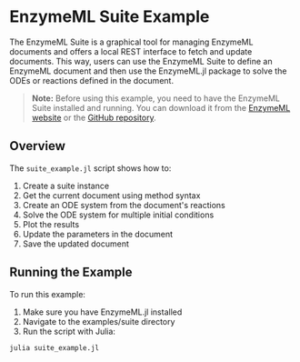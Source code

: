 # EnzymeML Suite Example

The EnzymeML Suite is a graphical tool for managing EnzymeML documents and offers a local REST interface to fetch and update documents. This way, users can use the EnzymeML Suite to define an EnzymeML document and then use the EnzymeML.jl package to solve the ODEs or reactions defined in the document.

> **Note:** Before using this example, you need to have the EnzymeML Suite installed and running. You can download it from the [EnzymeML website](https://enzymeml.org/usage/) or the [GitHub repository](https://github.com/EnzymeML/enzymeml-suite).

## Overview

The `suite_example.jl` script shows how to:

1. Create a suite instance
2. Get the current document using method syntax
3. Create an ODE system from the document's reactions
4. Solve the ODE system for multiple initial conditions
5. Plot the results
6. Update the parameters in the document
7. Save the updated document

## Running the Example

To run this example:

1. Make sure you have EnzymeML.jl installed
2. Navigate to the examples/suite directory
3. Run the script with Julia:

```bash
julia suite_example.jl
```
